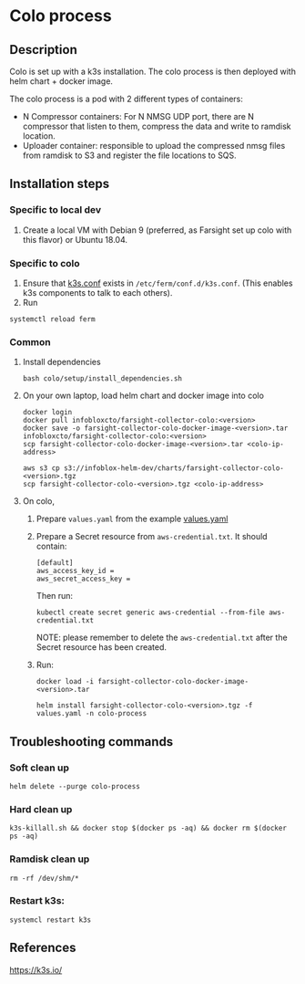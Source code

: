 # Colo process
## Description
Colo is set up with a k3s installation. The colo process is then deployed with helm chart + docker image.

The colo process is a pod with 2 different types of containers:
- N Compressor containers: For N NMSG UDP port, there are N compressor that listen to them, compress the data and write to ramdisk location.
- Uploader container: responsible to upload the compressed nmsg files from ramdisk to S3 and register the file locations to SQS.

## Installation steps
### Specific to local dev
1. Create a local VM with Debian 9 (preferred, as Farsight set up colo with this flavor) or Ubuntu 18.04.

### Specific to colo
1. Ensure that [k3s.conf](./etc/ferm/conf.d/k3s.conf) exists in `/etc/ferm/conf.d/k3s.conf`. (This enables k3s components to talk to each others).
1. Run
```
systemctl reload ferm
```

### Common
1. Install dependencies
    ```
    bash colo/setup/install_dependencies.sh
    ```
1. On your own laptop, load helm chart and docker image into colo
    ```
    docker login
    docker pull infobloxcto/farsight-collector-colo:<version>
    docker save -o farsight-collector-colo-docker-image-<version>.tar infobloxcto/farsight-collector-colo:<version>
    scp farsight-collector-colo-docker-image-<version>.tar <colo-ip-address>

    aws s3 cp s3://infoblox-helm-dev/charts/farsight-collector-colo-<version>.tgz
    scp farsight-collector-colo-<version>.tgz <colo-ip-address>
    ```

1. On colo,
    1. Prepare `values.yaml` from the example [values.yaml](./charts/farsight-collector-colo/values.yaml)

    1. Prepare a Secret resource from `aws-credential.txt`. It should contain:
        ```
        [default]
        aws_access_key_id =
        aws_secret_access_key =
        ```

        Then run:
        ```
        kubectl create secret generic aws-credential --from-file aws-credential.txt
        ```

        NOTE: please remember to delete the `aws-credential.txt` after the Secret resource has been created.

    1. Run:
        ```
        docker load -i farsight-collector-colo-docker-image-<version>.tar

        helm install farsight-collector-colo-<version>.tgz -f values.yaml -n colo-process
        ```

## Troubleshooting commands
### Soft clean up
```
helm delete --purge colo-process
```

### Hard clean up
```
k3s-killall.sh && docker stop $(docker ps -aq) && docker rm $(docker ps -aq)
```

### Ramdisk clean up
```
rm -rf /dev/shm/*
```

### Restart k3s:
```
systemcl restart k3s
```

## References
https://k3s.io/
